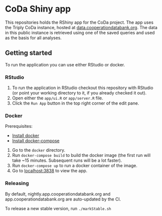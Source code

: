 # CoDa Shiny app
This repositories holds the RShiny app for the CoDa project. The app uses
the Triply CoDa instance, hosted at [data.cooperationdatabank.org](https://data.cooperationdatabank.org). The data in this public instance is retrieved using one
of the saved queries and used as the basis for all analyses.

## Getting started
To run the application you can use either RStudio or docker.

### RStudio
1.  To run the application in RStudio checkout this repository with RStudio (or point your working directory to it, if you already checked it out).
2.  Open either the `app/ui.R` or `app/server.R` file.
3.  Click the `Run App` button in the top right corner of the edit pane.

### Docker
Prerequisites:
 - [Install docker](https://docs.docker.com/get-docker/)
 - [Install docker-compose]()
 
1.  Go to the `docker` directory.
2.  Run `docker-compose build` to build the docker image (the first run will take ~15 minutes. Subsequent runs will be a lot faster).
3.  Run `docker-compose up` to run a docker container of the image.
4.  Go to [localhost:3838](http://localhost:3838) to view the app.


### Releasing

By default, nightly.app.cooperationdatabank.org and app.cooperationdatabank.org are  auto-updated by the CI.

To release a new stable version, run `./markStable.sh`
